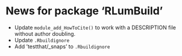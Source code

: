 




<!-- NEWS.md was auto-generated by NEWS.Rmd. Please DO NOT edit by hand!-->

# News for package ‘RLumBuild’

- Update `module_add_HowToCite()` to work with a DESCRIPTION file
  without author doubling.
- Update `.Rbuildignore`
- Add ’testthat/\_snaps’ to `.Rbuildignore`
